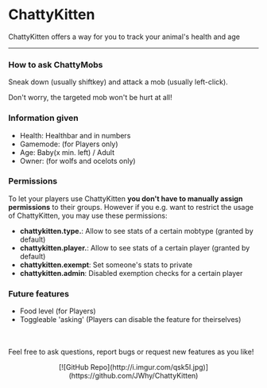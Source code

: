 ChattyKitten
============

ChattyKitten offers a way for you to track your animal's health and age

----------

### How to ask ChattyMobs ###
Sneak down (usually shiftkey) and attack a mob (usually left-click).

Don't worry, the targeted mob won't be hurt at all!

### Information given ###
* Health: Healthbar and in numbers
* Gamemode: (for Players only)
* Age: Baby(x min. left) / Adult
* Owner: (for wolfs and ocelots only)

### Permissions ###
To let your players use ChattyKitten **you don't have to  manually assign permissions** to their groups. However if you e.g. want to restrict the usage of ChattyKitten, you may use these permissions:
  
* **chattykitten.type.<mobname>**: Allow to see stats of a certain mobtype (granted by default)
* **chattykitten.player.<playername>**: Allow to see stats of a certain player (granted by default)
* **chattykitten.exempt**: Set someone's stats to private
* **chattykitten.admin**: Disabled exemption checks for a certain player

### Future features ###
* Food level (for Players)
* Toggleable 'asking' (Players can disable the feature for theirselves)

<br><br>
Feel free to ask questions, report bugs or request new features as you like!

<center>
[![GitHub Repo](http://i.imgur.com/qsk5I.jpg)](https://github.com/JWhy/ChattyKitten)
</center>